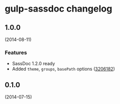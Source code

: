 # gulp-sassdoc changelog

## 1.0.0
(2014-08-11)

### Features

* SassDoc 1.2.0 ready
* Added `theme`, `groups`, `basePath` options
([3206182](https://github.com/SassDoc/gulp-sassdoc/commit/3206182fb6fa2d0988ef2d7adaeae8410c111a55))

## 0.1.0
(2014-07-15)
